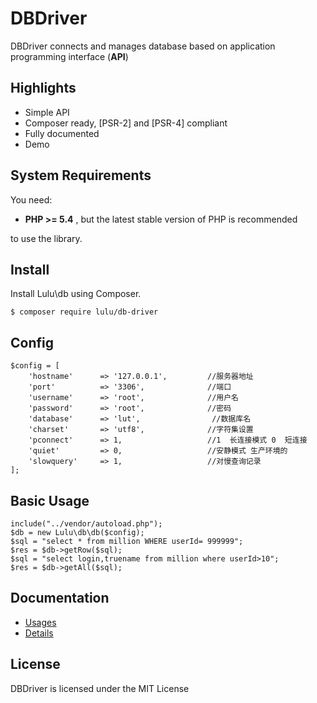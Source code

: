 # DBDriver
DBDriver connects and manages database based on application programming interface (**API**) 

## Highlights

- Simple API
- Composer ready, [PSR-2] and [PSR-4] compliant
- Fully documented
- Demo


## System Requirements

You need:

- **PHP >= 5.4** , but the latest stable version of PHP is recommended

to use the library.

## Install

Install Lulu\db using Composer.

    $ composer require lulu/db-driver

## Config
```
$config = [
    'hostname'      => '127.0.0.1',         //服务器地址
    'port'          => '3306',              //端口
    'username'      => 'root',              //用户名
    'password'      => 'root',              //密码
    'database'      => 'lut',                //数据库名
    'charset'       => 'utf8',              //字符集设置
    'pconnect'      => 1,                   //1  长连接模式 0  短连接
    'quiet'         => 0,                   //安静模式 生产环境的
    'slowquery'     => 1,                   //对慢查询记录
];
```

## Basic Usage

    include("../vendor/autoload.php");
    $db = new Lulu\db\db($config);
    $sql = "select * from million WHERE userId= 999999";
    $res = $db->getRow($sql);
    $sql = "select login,truename from million where userId>10";
    $res = $db->getAll($sql);

## Documentation
- [Usages](https://github.com/siluzhou/DBDriver/blob/master/docs/01-usage.md)
- [Details](https://github.com/siluzhou/DBDriver/blob/master/docs/02-details.md)

## License

DBDriver is licensed under the MIT License
